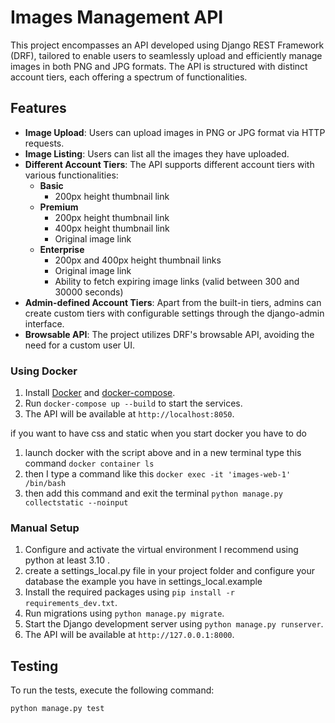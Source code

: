 # Images Management API

This project encompasses an API developed using Django REST Framework (DRF), tailored to enable users to seamlessly upload and efficiently manage images in both PNG and JPG formats. The API is structured with distinct account tiers, each offering a spectrum of functionalities.


## Features

- **Image Upload**: Users can upload images in PNG or JPG format via HTTP requests.
- **Image Listing**: Users can list all the images they have uploaded.
- **Different Account Tiers**: The API supports different account tiers with various functionalities:
  - **Basic**
    - 200px height thumbnail link
  - **Premium**
    - 200px height thumbnail link
    - 400px height thumbnail link
    - Original image link
  - **Enterprise**
    - 200px and 400px height thumbnail links
    - Original image link
    - Ability to fetch expiring image links (valid between 300 and 30000 seconds)
- **Admin-defined Account Tiers**: Apart from the built-in tiers, admins can create custom tiers with configurable settings through the django-admin interface.
- **Browsable API**: The project utilizes DRF's browsable API, avoiding the need for a custom user UI.

### Using Docker

1. Install [Docker](https://www.docker.com/) and [docker-compose](https://docs.docker.com/compose/).
2. Run `docker-compose up --build` to start the services.
3. The API will be available at `http://localhost:8050`.

if you want to have css and static when you start docker you have to do
1. launch docker with the script above and in a new terminal type this command `docker container ls `
2. then I type a command like this `docker exec -it 'images-web-1' /bin/bash`
3. then add this command and exit the terminal  `python manage.py collectstatic --noinput`

### Manual Setup

1. Configure and activate the virtual environment I recommend using python at least 3.10 .
2. create a settings_local.py file in your project folder and configure your database the example you have in settings_local.example
3. Install the required packages using `pip install -r requirements_dev.txt`.
4. Run migrations using `python manage.py migrate`.
5. Start the Django development server using `python manage.py runserver`.
6. The API will be available at `http://127.0.0.1:8000`.

## Testing

To run the tests, execute the following command:

`python manage.py test`
